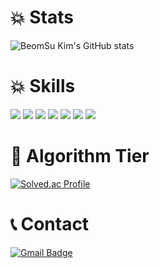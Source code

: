 

<!--
**Indigochi1d/indigochi1d** is a ✨ _special_ ✨ repository because its `README.md` (this file) appears on your GitHub profile.

Here are some ideas to get you started:

- 🔭 I’m currently working on ...
- 🌱 I’m currently learning ...
- 👯 I’m looking to collaborate on ...
- 🤔 I’m looking for help with ...
- 💬 Ask me about ...
- 📫 How to reach me: ...
- 😄 Pronouns: ...
- ⚡ Fun fact: ...
-->
<h1>💥 Stats</h1>

![BeomSu Kim's GitHub stats](https://github-readme-stats.vercel.app/api?username=indigochi1d&show_icons=true&theme=radical)
<br/>
<h1>💥 Skills</h1>
<div style={display:'flex',flex-direction:'row}>
  <img src="https://img.shields.io/badge/HTML5-E34F26?style=flat&logo=html5&logoColor=white"/> 
  <img src="https://img.shields.io/badge/CSS3-1572B6?style=flat&logo=css3&logoColor=white"/> 
  <img src="https://img.shields.io/badge/JavaScript-F7DF1E?style=flat&logo=javascript&logoColor=black"/>
  <img src="https://img.shields.io/badge/TypeScript-3178C6?style=flat&logo=typescript&logoColor=white"/>
  <img src="https://img.shields.io/badge/React-61DAFB?style=flat&logo=react&logoColor=white"/>
<!--   <img src="https://img.shields.io/badge/Next.js-000000?style=flat&logo=next.js&logoColor=white"/> -->
  <img src="https://img.shields.io/badge/Redux-764ABC?style=flat&logo=redux&logoColor=white"/>
<!--   <img src="https://img.shields.io/badge/Three.js-000000?style=flat&logo=threedotjs&logoColor=white"/> -->
  <img src="https://img.shields.io/badge/Python-ECD53F?style=flat&logo=python&logoColor=#3776AB"/>
</div>
<div style={display:'flex',flex-direction:'row}>
  <h1>🧠 Algorithm Tier</h1>
  
  [![Solved.ac Profile](http://mazassumnida.wtf/api/v2/generate_badge?boj=diego123)](https://solved.ac/diego123/)
</div>
<div style={display:'flex',flex-direction:'row}>
  <h1>📞 Contact</h1>
  
  [![Gmail Badge](https://img.shields.io/badge/Gmail-d14836?style=flat-square&logo=Gmail&logoColor=white&link=mailto:workingbsk@gmail.com)](mailto:workingbsk@gmail.com)
</div>
<!-- <h1>💥Activities</h1>
<div>
  <div style={display:'flex',flex-direction:'row}>
    <a href="https://indigochi1d.tistory.com/" target="_blank"><img src="https://img.shields.io/badge/DevBlog-FF5722?style=flat&logo=tistory&logoColor=white"/></a>
  </div>
</div> -->


